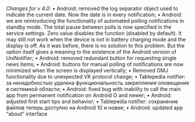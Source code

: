 _Changes for v 4.0_:
• Android: removed the log separator object used to indicate the current date. Now the date is in every notification;
• Android: we are reintroducing the functionality of automated polling notifications in standby mode. The total pause between polls is now specified in the service settings. Zero value disables the function (disabled by default). It may still not work when the device is not in battery charging mode and the display is off. As it was before, there is no solution to this problem. But the option itself gives a meaning to the existence of the Android version of UniNotifier;
• Android: removed redundant button for requesting single news items;
• Android: buttons for manual polling of notifications are now minimized when the screen is displayed vertically;
• Removed GMJ functionality due to unexpected VK protocol change;
• Tablepedia notifier: за ненадобностью удалена функциональность закрепления оповещения в системной области;
• Android: fixed bug with inability to call the main app from permanent notification on Android O and newer;
• Android: adjusted first start tips and behavior;
• Tablepedia notifier: сохранение файлов теперь доступно на Android 10 и новее;
• Android: updated app “about” interface
